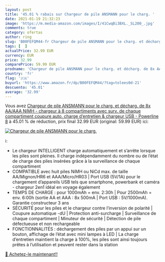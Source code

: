 ```yaml
---
layout: post
title: '45.01 % rabais sur Chargeur de pile ANSMANN pour le charg. '
date: 2021-01-19 21:32:23
image: 'https://m.media-amazon.com/images/I/41CwqBi3BXL._SL200_.jpg'
comments: true
category: ofertas
author: ring
slug: 'B00FEFQM44-fr Chargeur de pile ANSMANN pour le charg. et décharg. de 8x...'
tags: [  ]
actualPrice: 32.99 EUR
currency: EUR
price: 32.99
comparePrice: 59.99 EUR
prodname: 'Chargeur de pile ANSMANN pour le charg. et décharg. de 8x AA/AAA NiMH - chargeur à 8 compartiments avec surv. de chaque compartiment  coupure auto.  charge d’entretien & chargeur USB - Powerline 8'
country: 'fr'
flag: '🇫🇷'
buyurl: 'https://www.amazon.fr/dp/B00FEFQM44/?tag=tolees0d-21'
descuento: '45.01'
average: '32.99'
---
```


Vous avez [Chargeur de pile ANSMANN pour le charg. et décharg. de 8x AA/AAA NiMH - chargeur à 8 compartiments avec surv. de chaque compartiment  coupure auto.  charge d’entretien & chargeur USB - Powerline 8](https://www.amazon.fr/dp/B00FEFQM44/?tag=tolees0d-21)  à  45.01 % de réduction, prix final  32.99 EUR (original: 59.99 EUR) ici:

[![Chargeur de pile ANSMANN pour le charg. ](https://m.media-amazon.com/images/I/41CwqBi3BXL._SL200_.jpg)](https://www.amazon.fr/dp/B00FEFQM44/?tag=tolees0d-21)

ℹ️:

- Le chargeur INTELLIGENT charge automatiquement et s’arrête lorsque les piles sont pleines. Il charge indépendamment du nombre ou de l’état de charge des piles insérées grâce à la surveillance de chaque compartiment
- COMPATIBLE avec huit piles NiMH ou NiCd max. de taille AA/Mignon/HR6 et AAA/Micro/HR03 | Port USB (5V/1A) pour le chargement d’appareils USB tels que smartphone, powerbank et caméra - chargeur 2en1 idéal en voyage également
- TEMPS DE CHARGE : pour 1000mAh = env. 2:30h | Pour 2500mAh = env. 6:00h (sortie AA et AAA : 8x 500mA | Port USB : 5V/1000mA). Garantie constructeur 3 ans
- SÉCURITÉ pour les piles et le chargeur contre l’inversion de polarité | Coupure automatique -dU | Protection anti-surcharge | Surveillance de chaque compartiment | Minuteur de sécurité | Détection de pile défectueuse et non rechargeable
- FONCTIONNALITÉS : déchargement des piles par un appui sur un bouton, affichage de l’état avec mini lampes à LED | La charge d’entretien maintient la charge à 100%, les piles sont ainsi toujours prêtes à l’utilisation et peuvent rester dans la station

[🛒 Achetez-le maintenant!!](https://www.amazon.fr/dp/B00FEFQM44/?tag=tolees0d-21)

